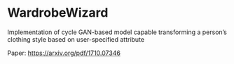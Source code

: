 # WardrobeWizard
Implementation of cycle GAN-based model capable transforming a person’s clothing style based on user-specified attribute

Paper: https://arxiv.org/pdf/1710.07346